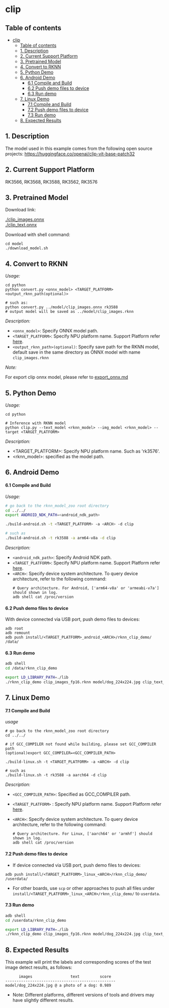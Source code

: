 # clip

## Table of contents

- [clip](#clip)
  - [Table of contents](#table-of-contents)
  - [1. Description](#1-description)
  - [2. Current Support Platform](#2-current-support-platform)
  - [3. Pretrained Model](#3-pretrained-model)
  - [4. Convert to RKNN](#4-convert-to-rknn)
  - [5. Python Demo](#5-python-demo)
  - [6. Android Demo](#6-android-demo)
      - [6.1 Compile and Build](#61-compile-and-build)
      - [6.2 Push demo files to device](#62-push-demo-files-to-device)
      - [6.3 Run demo](#63-run-demo)
  - [7. Linux Demo](#7-linux-demo)
      - [7.1 Compile and Build](#71-compile-and-build)
      - [7.2 Push demo files to device](#72-push-demo-files-to-device)
      - [7.3 Run demo](#73-run-demo)
  - [8. Expected Results](#8-expected-results)



## 1. Description

The model used in this example comes from the following open source projects:
https://huggingface.co/openai/clip-vit-base-patch32



## 2. Current Support Platform

RK3566, RK3568, RK3588, RK3562, RK3576



## 3. Pretrained Model

Download link: 

[./clip_images.onnx](https://ftrg.zbox.filez.com/v2/delivery/data/95f00b0fc900458ba134f8b180b3f7a1/examples/clip/clip_images.onnx)<br />
[./clip_text.onnx](https://ftrg.zbox.filez.com/v2/delivery/data/95f00b0fc900458ba134f8b180b3f7a1/examples/clip/clip_text.onnx)

Download with shell command:

```
cd model
./download_model.sh
```



## 4. Convert to RKNN

*Usage:*

```shell
cd python
python convert.py <onnx_model> <TARGET_PLATFORM> <output_rknn_path(optional)>

# such as: 
python convert.py ../model/clip_images.onnx rk3588
# output model will be saved as ../model/clip_images.rknn
```

*Description:*

- `<onnx_model>`: Specify ONNX model path.
- `<TARGET_PLATFORM>`: Specify NPU platform name. Support Platform refer [here](#2-current-support-platform).
- `<output_rknn_path>(optional)`: Specify save path for the RKNN model, default save in the same directory as ONNX model with name `clip_images.rknn`

*Note:*

For export clip onnx model, please refer to [export_onnx.md](./export_onnx.md)


## 5. Python Demo

*Usage:*

```shell
cd python

# Inference with RKNN model
python clip.py --text_model <rknn_model> --img_model <rknn_model> --target <TARGET_PLATFORM>
```
*Description:*
- <TARGET_PLATFORM>: Specify NPU platform name. Such as 'rk3576'.
- <rknn_model>: specified as the model path.


## 6. Android Demo

#### 6.1 Compile and Build

*Usage:*

```sh
# go back to the rknn_model_zoo root directory
cd ../../
export ANDROID_NDK_PATH=<android_ndk_path>

./build-android.sh -t <TARGET_PLATFORM> -a <ARCH> -d clip

# such as 
./build-android.sh -t rk3588 -a arm64-v8a -d clip
```

*Description:*
- `<android_ndk_path>`: Specify Android NDK path.
- `<TARGET_PLATFORM>`: Specify NPU platform name. Support Platform refer [here](#2-current-support-platform).
- `<ARCH>`: Specify device system architecture. To query device architecture, refer to the following command:
	```shell
	# Query architecture. For Android, ['arm64-v8a' or 'armeabi-v7a'] should shown in log.
	adb shell cat /proc/version
	```

#### 6.2 Push demo files to device

With device connected via USB port, push demo files to devices:

```shell
adb root
adb remount
adb push install/<TARGET_PLATFORM>_android_<ARCH>/rknn_clip_demo/ /data/
```

#### 6.3 Run demo

```sh
adb shell
cd /data/rknn_clip_demo

export LD_LIBRARY_PATH=./lib
./rknn_clip_demo clip_images_fp16.rknn model/dog_224x224.jpg clip_text_fp16.rknn model/text.txt
```


## 7. Linux Demo

#### 7.1 Compile and Build

*usage*

```shell
# go back to the rknn_model_zoo root directory
cd ../../

# if GCC_COMPILER not found while building, please set GCC_COMPILER path
(optional)export GCC_COMPILER=<GCC_COMPILER_PATH>

./build-linux.sh -t <TARGET_PLATFORM> -a <ARCH> -d clip

# such as 
./build-linux.sh -t rk3588 -a aarch64 -d clip
```

*Description:*

- `<GCC_COMPILER_PATH>`: Specified as GCC_COMPILER path.
- `<TARGET_PLATFORM>` : Specify NPU platform name. Support Platform refer [here](#2-current-support-platform).
- `<ARCH>`: Specify device system architecture. To query device architecture, refer to the following command: 
  
  ```shell
  # Query architecture. For Linux, ['aarch64' or 'armhf'] should shown in log.
  adb shell cat /proc/version
  ```

#### 7.2 Push demo files to device

- If device connected via USB port, push demo files to devices:

```shell
adb push install/<TARGET_PLATFORM>_linux_<ARCH>/rknn_clip_demo/ /userdata/
```

- For other boards, use `scp` or other approaches to push all files under `install/<TARGET_PLATFORM>_linux_<ARCH>/rknn_clip_demo/` to `userdata`.

#### 7.3 Run demo

```sh
adb shell
cd /userdata/rknn_clip_demo

export LD_LIBRARY_PATH=./lib
./rknn_clip_demo clip_images_fp16.rknn model/dog_224x224.jpg clip_text_fp16.rknn model/text.txt
```


## 8. Expected Results

This example will print the labels and corresponding scores of the test image detect results, as follows:
```
      images                 text         score  
-------------------------------------------------
model/dog_224x224.jpg @ a photo of a dog: 0.989
```

- Note: Different platforms, different versions of tools and drivers may have slightly different results.